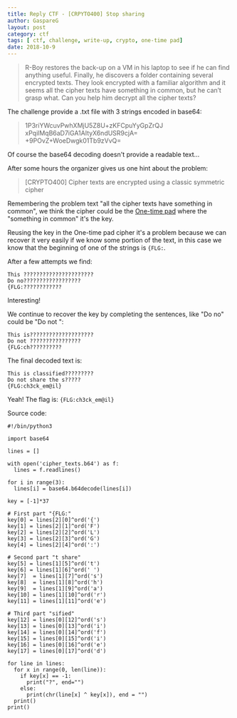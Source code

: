 ```yaml
---
title: Reply CTF - [CRPYTO400] Stop sharing
author: GaspareG
layout: post
category: ctf
tags: [ ctf, challenge, write-up, crypto, one-time pad]
date: 2018-10-9
---
```


> R-Boy restores the back-up on a VM in his laptop to see if he can find anything useful. Finally, he discovers a folder containing several encrypted texts.
> They look encrypted with a familiar algorithm and it seems all the cipher texts have something in common, but he can’t grasp what.
> Can you help him decrypt all the cipher texts?

The challenge provide a .txt file with 3 strings encoded in base64:

> 1P3riYWcuvPwhXMjU5Z8U+zKFCpuYyGpZrQJ
> xPqilMqB6aD7iGA1AItyX6ndUSR9cjA=
> +9POvZ+WoeDwgk01Tb9zVvQ=

Of course the base64 decoding doesn't provide a readable text...

After some hours the organizer gives us one hint about the problem:

> [CRYPTO400] Cipher texts are encrypted using a classic symmetric cipher

Remembering the problem text "all the cipher texts have something in common", we think the cipher could be the [One-time pad](https://en.wikipedia.org/wiki/One-time_pad) where the "something in common" 
it's the key.

Reusing the key in the One-time pad cipher it's a problem because we can recover it very easily if we know some portion of the text, in this case we know that the beginning of one of the strings is `{FLG:`.

After a few attempts we find:

```
This ??????????????????????
Do no??????????????????
{FLG:????????????
```

Interesting!

We continue to recover the key by completing the sentences, like "Do no" could be "Do not ":

```
This is????????????????????
Do not ????????????????
{FLG:ch??????????
```

The final decoded text is:

```
This is classified?????????
Do not share the s?????
{FLG:ch3ck_em@il}
```

Yeah! The flag is: `{FLG:ch3ck_em@il}`

Source code:

```code
#!/bin/python3

import base64

lines = []

with open('cipher_texts.b64') as f:
  lines = f.readlines()

for i in range(3):
  lines[i] = base64.b64decode(lines[i])

key = [-1]*37

# First part "{FLG:"
key[0] = lines[2][0]^ord('{')
key[1] = lines[2][1]^ord('F')
key[2] = lines[2][2]^ord('L')
key[3] = lines[2][3]^ord('G')
key[4] = lines[2][4]^ord(':')

# Second part "t share"
key[5] = lines[1][5]^ord('t')
key[6] = lines[1][6]^ord(' ')
key[7]  = lines[1][7]^ord('s')
key[8]  = lines[1][8]^ord('h')
key[9]  = lines[1][9]^ord('a')
key[10] = lines[1][10]^ord('r')
key[11] = lines[1][11]^ord('e')

# Third part "sified"
key[12] = lines[0][12]^ord('s')
key[13] = lines[0][13]^ord('i')
key[14] = lines[0][14]^ord('f')
key[15] = lines[0][15]^ord('i')
key[16] = lines[0][16]^ord('e')
key[17] = lines[0][17]^ord('d')

for line in lines:
  for x in range(0, len(line)):
    if key[x] == -1:
      print("?", end="")
    else:
      print(chr(line[x] ^ key[x]), end = "")
  print()
print()
```
